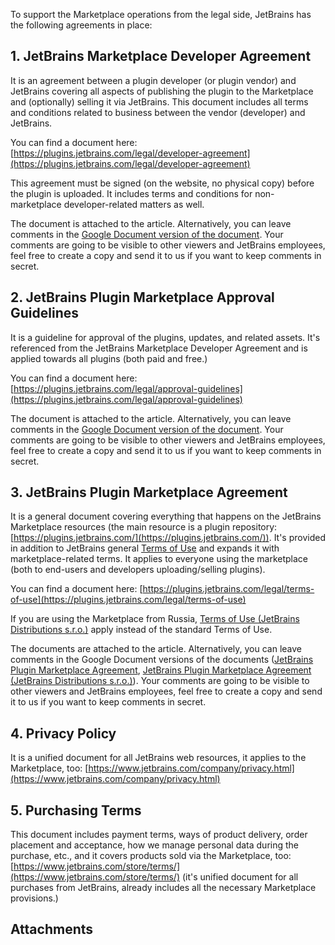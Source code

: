 [//]: # (title: Legal Agreements)

To support the Marketplace operations from the legal side, JetBrains has the following agreements in place:

## 1. JetBrains Marketplace Developer Agreement

It is an agreement between a plugin developer (or plugin vendor) and JetBrains covering all aspects of publishing the plugin to the Marketplace and (optionally) selling it via JetBrains. This document includes all terms and conditions related to business between the vendor (developer) and JetBrains.

You can find a document here: [https://plugins.jetbrains.com/legal/developer-agreement](https://plugins.jetbrains.com/legal/developer-agreement)

This agreement must be signed (on the website, no physical copy) before the plugin is uploaded. It includes terms and conditions for non-marketplace developer-related matters as well.

The document is attached to the article. Alternatively, you can leave comments in the [Google Document version of the document](https://docs.google.com/document/d/1noU7fAKbd9mmHHWelP1bsuH21st0n9kfZaPtQxL0bdE/edit). Your comments are going to be visible to other viewers and JetBrains employees, feel free to create a copy and send it to us if you want to keep comments in secret.

## 2. JetBrains Plugin Marketplace Approval Guidelines

It is a guideline for approval of the plugins, updates, and related assets. It's referenced from the JetBrains Marketplace Developer Agreement and is applied towards all plugins (both paid and free.)

You can find a document here: [https://plugins.jetbrains.com/legal/approval-guidelines](https://plugins.jetbrains.com/legal/approval-guidelines) 

The document is attached to the article. Alternatively, you can leave comments in the [Google Document version of the document](https://docs.google.com/document/d/11ls1qpMbUTLVjwLq5RHu6RVHrQ9vvLwSOeE-g88eJJs/edit). Your comments are going to be visible to other viewers and JetBrains employees, feel free to create a copy and send it to us if you want to keep comments in secret.

##  3. JetBrains Plugin Marketplace Agreement

It is a general document covering everything that happens on the JetBrains Marketplace resources (the main resource is a plugin repository: [https://plugins.jetbrains.com/](https://plugins.jetbrains.com/)). It's provided in addition to JetBrains general [Terms of Use](https://www.jetbrains.com/company/useterms.html) and expands it with marketplace-related terms. It applies to everyone using the marketplace (both to end-users and developers uploading/selling plugins).

You can find a document here: [https://plugins.jetbrains.com/legal/terms-of-use](https://plugins.jetbrains.com/legal/terms-of-use)

If you are using the Marketplace from Russia, [Terms of Use (JetBrains Distributions s.r.o.)](https://plugins.jetbrains.com/legal/ru-terms-of-use) apply instead of the standard Terms of Use.

The documents are attached to the article. Alternatively, you can leave comments in the Google Document versions of the documents ([JetBrains Plugin Marketplace Agreement](https://docs.google.com/document/d/1xw24DYnDunbxm3lDZjB7F0ZgjPDDhyWMA4be8d41V0I/edit), [JetBrains Plugin Marketplace Agreement (JetBrains Distributions s.r.o.)](https://docs.google.com/document/d/1sXeR5y3bIgrpX2Yu2mq_6LfYXD8ofxRBt7ZFvGn6MV4/edit)). Your comments are going to be visible to other viewers and JetBrains employees, feel free to create a copy and send it to us if you want to keep comments in secret.

## 4. Privacy Policy

It is a unified document for all JetBrains web resources, it applies to the Marketplace, too: [https://www.jetbrains.com/company/privacy.html](https://www.jetbrains.com/company/privacy.html)

## 5. Purchasing Terms

This document includes payment terms, ways of product delivery, order placement and acceptance, how we manage personal data during the purchase, etc., and it covers products sold via the Marketplace, too: [https://www.jetbrains.com/store/terms/](https://www.jetbrains.com/store/terms/) (it's unified document for all purchases from JetBrains, already includes all the necessary Marketplace provisions.)

## Attachments

<res resource-id="jetbrains-plugin-marketplace-agreement-docx"/>

<res resource-id="jetbrains-plugin-marketplace-agreement-pdf"/>

<res resource-id="jetbrains-plugin-marketplace-agreement-jbd-docx"/>

<res resource-id="jetbrains-plugin-marketplace-agreement-jbd-pdf"/>

<res resource-id="jetbrains-plugin-marketplace-approval-guidelines-docx"/>

<res resource-id="jetbrains-plugin-marketplace-approval-guidelines-pdf"/>

<res resource-id="jetbrains-plugin-marketplace-developer-agreement-docx"/>

<res resource-id="jetbrains-plugin-marketplace-developer-agreement-pdf"/>